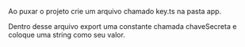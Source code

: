 Ao puxar o projeto crie um arquivo chamado key.ts na pasta app.

Dentro desse arquivo export uma constante chamada chaveSecreta e coloque uma string como seu valor.
